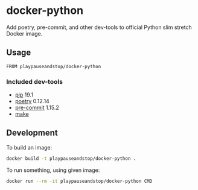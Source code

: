 # docker-python

Add poetry, pre-commit, and other dev-tools to official Python slim stretch
Docker image.

## Usage

```
FROM playpauseandstop/docker-python
```

### Included dev-tools

- [pip](https://pip.pypa.io) 19.1
- [poetry](https://poetry.eustace.io) 0.12.14
- [pre-commit](https://pre-commit.com) 1.15.2
- [make](https://www.gnu.org/software/make)

## Development

To build an image:

```bash
docker build -t playpauseandstop/docker-python .
```

To run something, using given image:

```bash
docker run --rm -it playpauseandstop/docker-python CMD
```
